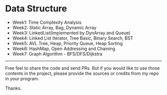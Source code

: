 # Data Structure

- Week1: Time Complexity Analysis
- Week2: Static Array, Bag, Dynamic Array
- Week3: LinkedList(Implemented by DynArray and Queue) 
- Week4: Linked List Iterator, Tree Basic, Binary Search, BST
- Week5: AVL Tree, Heap, Priority Queue, Heap Sorting
- Week6: HashMap, Open Addressing and Chaining
- Week7: Graph Algorithm - BFS/DFS/Dijkstra

***

Free feel to share the code and send PRs. But if you would like to use those contents in the project, please provide the sources or credits from my repo in your program.

Thanks.